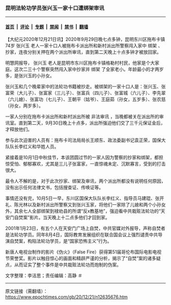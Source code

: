 ### 昆明法轮功学员张兴玉一家十口遭绑架审讯

---

#### [首页](../../../..?n12635676) &nbsp;|&nbsp; [评论](../../../../../epoch-comment?n12635676) &nbsp;|&nbsp; [专题](../../../../../epoch-special?n12635676) &nbsp;|&nbsp; [禁闻](../../../../../epoch-news?n12635676) &nbsp;|&nbsp; [禁书](../../../../../books?n12635676) &nbsp;|&nbsp; [翻墙](https://github.com/gfw-breaker/nogfw/blob/master/README.md?n12635676)


<div class="post_content" id="artbody" itemprop="articleBody">
 <!-- article content begin -->
 <p>
  【大纪元2020年12月21日讯】2020年9月29日晚七点多钟，昆明东川区拖布卡镇74岁
  <ok href="https://www.epochtimes.com/gb/tag/%E5%BC%A0%E5%85%B4%E7%8E%89.html">
   张兴玉
  </ok>
  老人一家十口人被拖布卡派出所和新村派出所警察闯入家中
  <ok href="https://www.epochtimes.com/gb/tag/%E7%BB%91%E6%9E%B6.html">
   绑架
  </ok>
  、抄家，连夜分别关押在两个派出所审讯，直到第二天晚上十点多钟才被放回家。
 </p>
 <p>
  明慧网报导，
  <ok href="https://www.epochtimes.com/gb/tag/%E5%BC%A0%E5%85%B4%E7%8E%89.html">
   张兴玉
  </ok>
  老人是昆明市东川区拖布卡镇格勒村村民，他家是个大家庭。这次二三十个警察突然闯入家中抄家并
  <ok href="https://www.epochtimes.com/gb/tag/%E7%BB%91%E6%9E%B6.html">
   绑架
  </ok>
  了全家老小。年龄最小的才两岁多，是张兴玉的小孙女。
 </p>
 <p>
  张兴玉和几个晚辈家中的法轮功书籍被抄走。被绑架的一家十口人是：张兴玉、张富荣（大儿子）、张富家（三儿子）、张富兵（四儿子）、张富城（六儿子）、李先翠（六儿媳）、张富功（七儿子）、王朝平（姑爷）、王庭茹（孙女，五岁多）、张农慈（孙女，两岁多）。
 </p>
 <p>
  一家人分别在拖布卡派出所和新村派出所被
  <ok href="https://www.epochtimes.com/gb/tag/%E9%9D%9E%E6%B3%95%E5%AE%A1%E8%AE%AF.html">
   非法审讯
  </ok>
  ，当晚都被关在派出所的审讯室。直到第二天，9月30日晚上十点多，派出所强迫他们交了三千元保证金后，才释放他们。
 </p>
 <p>
  参与此次迫害的人员有：拖布卡司法局局长王顺东、政法委副书记袁正荣，国保大队队长李红义和华姓人员。
 </p>
 <p>
  紧接着是10月1日中秋佳节，本该团圆过节的一家人因为警察的抄家和绑架，都担惊受怕、郁郁寡欢，尤其是三儿子张富家，一直惊魂未定、沉默寡言，受到的打击很大。
 </p>
 <p>
  最令人不解的是，对于此次抄家、绑架及审讯，两个派出所都没有说明任何原因，没有出示任何法律文书，包括搜查证、传唤证等。
 </p>
 <p>
  事情还没有完，10月5日一早，东川区国保大队队长李红义、指导员马建琨、张开礼、陈光林以及新村派出所警察又到张兴玉家，将他们一家除了儿媳和两个小孙女外，其余七人全部绑架到禄劝县的所谓“反x教基地”，强迫看中共栽赃法轮功的“天安门自焚案”影片。当天晚上十二点多他们才回到家。
 </p>
 <p>
  2001年1月23日，有五个人在天安门广场上自焚，中共官媒对外报导，声称自焚者是法轮功学员。同年8月4日，国际教育发展组织在联合国会议上强烈谴责中共导演自焚案，构陷法轮功学员，是“国家恐怖主义”行为。
 </p>
 <p>
  新唐人电视台制作的影片《伪火》（False Fire）获得第51届哥伦布国际电影电视节荣誉奖。影片以触目惊心的画面和精辟严谨的分析，揭示了“自焚”案的诸多疑点，从而证实了整个事件是中共栽赃法轮功而炮制的伪案。
 </p>
 <p>
  <center>
  </center>
  文字整理：李洁思；责任编辑：高静 ＃
 </p>
 <!-- article content end -->
 <div id="below_article_ad">
 </div>
</div>


---

原文链接（需翻墙）：https://www.epochtimes.com/gb/20/12/21/n12635676.htm
